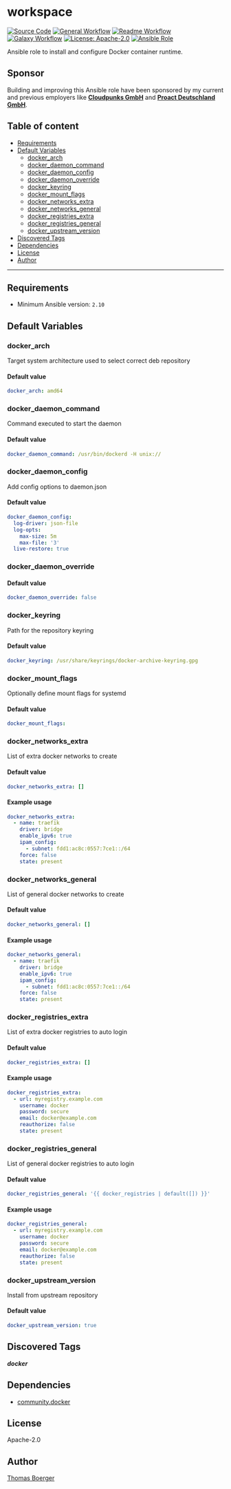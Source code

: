# workspace

[![Source Code](https://img.shields.io/badge/github-source%20code-blue?logo=github&logoColor=white)](https://github.com/rolehippie/docker)
[![General Workflow](https://github.com/rolehippie/docker/actions/workflows/general.yml/badge.svg)](https://github.com/rolehippie/docker/actions/workflows/general.yml)
[![Readme Workflow](https://github.com/rolehippie/docker/actions/workflows/docs.yml/badge.svg)](https://github.com/rolehippie/docker/actions/workflows/docs.yml)
[![Galaxy Workflow](https://github.com/rolehippie/docker/actions/workflows/galaxy.yml/badge.svg)](https://github.com/rolehippie/docker/actions/workflows/galaxy.yml)
[![License: Apache-2.0](https://img.shields.io/github/license/rolehippie/docker)](https://github.com/rolehippie/docker/blob/master/LICENSE)
[![Ansible Role](https://img.shields.io/badge/role-rolehippie.docker-blue)](https://galaxy.ansible.com/rolehippie/docker)

Ansible role to install and configure Docker container runtime.

## Sponsor

Building and improving this Ansible role have been sponsored by my current and previous employers like **[Cloudpunks GmbH](https://cloudpunks.de)** and **[Proact Deutschland GmbH](https://www.proact.eu)**.

## Table of content

- [Requirements](#requirements)
- [Default Variables](#default-variables)
  - [docker_arch](#docker_arch)
  - [docker_daemon_command](#docker_daemon_command)
  - [docker_daemon_config](#docker_daemon_config)
  - [docker_daemon_override](#docker_daemon_override)
  - [docker_keyring](#docker_keyring)
  - [docker_mount_flags](#docker_mount_flags)
  - [docker_networks_extra](#docker_networks_extra)
  - [docker_networks_general](#docker_networks_general)
  - [docker_registries_extra](#docker_registries_extra)
  - [docker_registries_general](#docker_registries_general)
  - [docker_upstream_version](#docker_upstream_version)
- [Discovered Tags](#discovered-tags)
- [Dependencies](#dependencies)
- [License](#license)
- [Author](#author)

---

## Requirements

- Minimum Ansible version: `2.10`

## Default Variables

### docker_arch

Target system architecture used to select correct deb repository

#### Default value

```YAML
docker_arch: amd64
```

### docker_daemon_command

Command executed to start the daemon

#### Default value

```YAML
docker_daemon_command: /usr/bin/dockerd -H unix://
```

### docker_daemon_config

Add config options to daemon.json

#### Default value

```YAML
docker_daemon_config:
  log-driver: json-file
  log-opts:
    max-size: 5m
    max-file: '3'
  live-restore: true
```

### docker_daemon_override

#### Default value

```YAML
docker_daemon_override: false
```

### docker_keyring

Path for the repository keyring

#### Default value

```YAML
docker_keyring: /usr/share/keyrings/docker-archive-keyring.gpg
```

### docker_mount_flags

Optionally define mount flags for systemd

#### Default value

```YAML
docker_mount_flags:
```

### docker_networks_extra

List of extra docker networks to create

#### Default value

```YAML
docker_networks_extra: []
```

#### Example usage

```YAML
docker_networks_extra:
  - name: traefik
    driver: bridge
    enable_ipv6: true
    ipam_config:
      - subnet: fdd1:ac8c:0557:7ce1::/64
    force: false
    state: present
```

### docker_networks_general

List of general docker networks to create

#### Default value

```YAML
docker_networks_general: []
```

#### Example usage

```YAML
docker_networks_general:
  - name: traefik
    driver: bridge
    enable_ipv6: true
    ipam_config:
      - subnet: fdd1:ac8c:0557:7ce1::/64
    force: false
    state: present
```

### docker_registries_extra

List of extra docker registries to auto login

#### Default value

```YAML
docker_registries_extra: []
```

#### Example usage

```YAML
docker_registries_extra:
  - url: myregistry.example.com
    username: docker
    password: secure
    email: docker@example.com
    reauthorize: false
    state: present
```

### docker_registries_general

List of general docker registries to auto login

#### Default value

```YAML
docker_registries_general: '{{ docker_registries | default([]) }}'
```

#### Example usage

```YAML
docker_registries_general:
  - url: myregistry.example.com
    username: docker
    password: secure
    email: docker@example.com
    reauthorize: false
    state: present
```

### docker_upstream_version

Install from upstream repository

#### Default value

```YAML
docker_upstream_version: true
```

## Discovered Tags

**_docker_**

## Dependencies

- [community.docker](https://github.com/ansible-collections/community.docker)

## License

Apache-2.0

## Author

[Thomas Boerger](https://github.com/tboerger)

